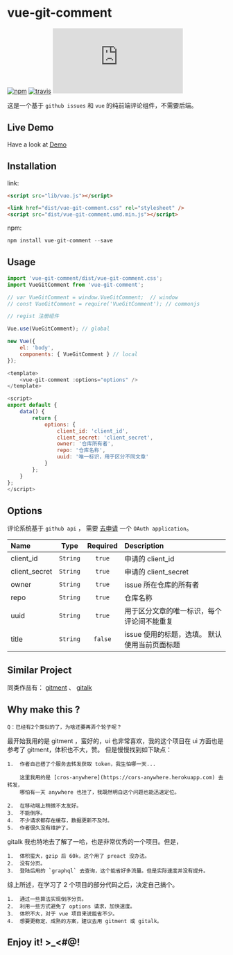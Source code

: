 # vue-git-comment

[![npm][npm_image]][npm_url] [![travis][travis_image]][travis_url] [![gzip][gzip_image]][gzip_url]

这是一个基于 `github issues` 和 `vue` 的纯前端评论组件，不需要后端。

## Live Demo

Have a look at [Demo](https://shalldie.github.io/demos/vue-git-comment/)

## Installation

link:

```html
<script src="lib/vue.js"></script>

<link href="dist/vue-git-comment.css" rel="stylesheet" />
<script src="dist/vue-git-comment.umd.min.js"></script>
```

npm:

```js
npm install vue-git-comment --save
```

## Usage

```js
import 'vue-git-comment/dist/vue-git-comment.css';
import VueGitComment from 'vue-git-comment';

// var VueGitComment = window.VueGitComment;  // window
// const VueGitComment = require('VueGitComment'); // commonjs
```

```js
// regist 注册组件

Vue.use(VueGitComment); // global

new Vue({
    el: 'body',
    components: { VueGitComment } // local
});
```

```js
<template>
    <vue-git-comment :options="options" />
</template>

<script>
export default {
    data() {
        return {
            options: {
                client_id: 'client_id',
                client_secret: 'client_secret',
                owner: '仓库所有者',
                repo: '仓库名称',
                uuid: '唯一标识，用于区分不同文章'
            }
        };
    }
};
</script>
```

## Options

评论系统基于 `github api` ， 需要 [去申请](https://github.com/settings/applications/new) 一个 `OAuth application`。

| Name          |   Type   | Required | Description                                   |
| :------------ | :------: | :------: | :-------------------------------------------- |
| client_id     | `String` |  `true`  | 申请的 client_id                              |
| client_secret | `String` |  `true`  | 申请的 client_secret                          |
| owner         | `String` |  `true`  | issue 所在仓库的所有者                        |
| repo          | `String` |  `true`  | 仓库名称                                      |
| uuid          | `String` |  `true`  | 用于区分文章的唯一标识，每个评论间不能重复    |
| title         | `String` | `false`  | issue 使用的标题，选填。 默认使用当前页面标题 |

## Similar Project

同类作品有： [gitment](https://github.com/imsun/gitment) 、 [gitalk](https://github.com/gitalk/gitalk)

## Why make this ?

    Q：已经有2个类似的了，为啥还要再弄个轮子呢？

最开始我用的是 gitment ，蛮好的，ui 也非常喜欢，我的这个项目在 ui 方面也是参考了 gitment，体积也不大，赞。
但是慢慢找到如下缺点：

    1.  作者自己搭了个服务去转发获取 token，我生怕哪一天...

        这里我用的是 [cros-anywhere](https://cors-anywhere.herokuapp.com) 去转发，
        哪怕有一天 anywhere 也挂了，我既然明白这个问题也能迅速定位。

    2.  在移动端上稍微不太友好。
    3.  不能倒序。
    4.  不少请求都存在缓存，数据更新不及时。
    5.  作者很久没有维护了。

gitalk 我也特地去了解了一哈，也是非常优秀的一个项目。但是，

    1.  体积蛮大，gzip 后 60k，这个用了 preact 没办法。
    2.  没有分页。
    3.  登陆后用的 `graphql` 去查询，这个能省好多流量。但是实际速度并没有提升。

综上所述，在学习了 2 个项目的部分代码之后，决定自己搞个。

    1.  通过一些算法实现倒序分页。
    2.  利用一些方式避免了 options 请求，加快速度。
    3.  体积不大，对于 vue 项目来说能省不少。
    4.  想要更稳定、成熟的方案，建议去用 gitment 或 gitalk。

## Enjoy it! >\_<#@!

[npm_image]: https://img.shields.io/npm/v/vue-git-comment.svg
[npm_url]: https://www.npmjs.com/package/vue-git-comment
[travis_image]: https://img.shields.io/travis/shalldie/vue-git-comment/master.svg
[travis_url]: https://travis-ci.org/shalldie/vue-git-comment
[gzip_image]: https://img.badgesize.io/https://cdn.jsdelivr.net/npm/vue-git-comment@0.0.9/dist/vue-git-comment.umd.min.js?compression=gzip
[gzip_url]: https://cdn.jsdelivr.net/npm/vue-git-comment@0.0.9/dist/vue-git-comment.umd.min.js
